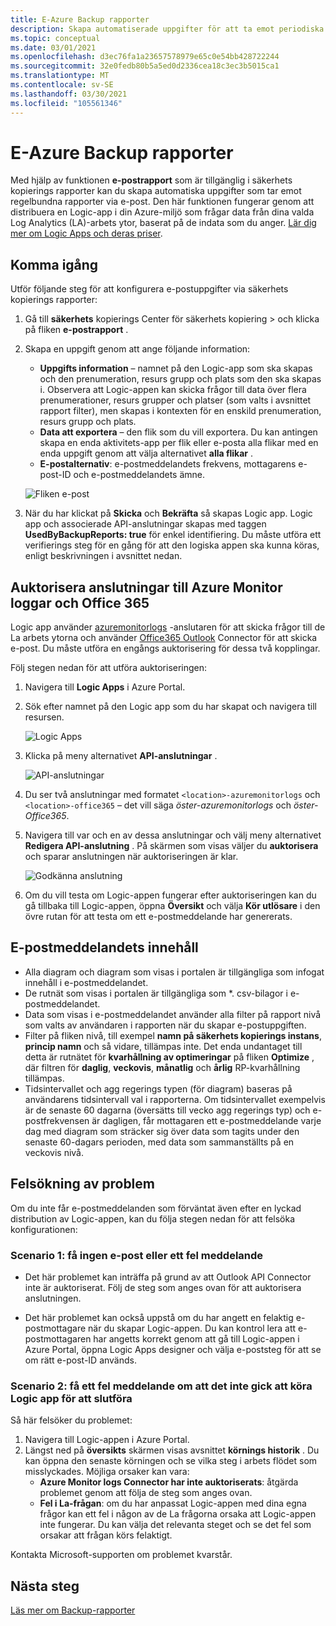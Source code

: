```yaml
---
title: E-Azure Backup rapporter
description: Skapa automatiserade uppgifter för att ta emot periodiska rapporter via e-post
ms.topic: conceptual
ms.date: 03/01/2021
ms.openlocfilehash: d3ec76fa1a23657578979e65c0e54bb428722244
ms.sourcegitcommit: 32e0fedb80b5a5ed0d2336cea18c3ec3b5015ca1
ms.translationtype: MT
ms.contentlocale: sv-SE
ms.lasthandoff: 03/30/2021
ms.locfileid: "105561346"
---
```

# <a name="email-azure-backup-reports"></a>E-Azure Backup rapporter

Med hjälp av funktionen **e-postrapport** som är tillgänglig i säkerhets kopierings rapporter kan du skapa automatiska uppgifter som tar emot regelbundna rapporter via e-post. Den här funktionen fungerar genom att distribuera en Logic-app i din Azure-miljö som frågar data från dina valda Log Analytics (LA)-arbets ytor, baserat på de indata som du anger. [Lär dig mer om Logic Apps och deras priser](https://azure.microsoft.com/pricing/details/logic-apps/).

## <a name="getting-started"></a>Komma igång

Utför följande steg för att konfigurera e-postuppgifter via säkerhets kopierings rapporter:

1.  Gå till **säkerhets** kopierings Center för säkerhets kopiering  >   och klicka på fliken **e-postrapport** .
2.  Skapa en uppgift genom att ange följande information:
    * **Uppgifts information** – namnet på den Logic-app som ska skapas och den prenumeration, resurs grupp och plats som den ska skapas i. Observera att Logic-appen kan skicka frågor till data över flera prenumerationer, resurs grupper och platser (som valts i avsnittet rapport filter), men skapas i kontexten för en enskild prenumeration, resurs grupp och plats.
    * **Data att exportera** – den flik som du vill exportera. Du kan antingen skapa en enda aktivitets-app per flik eller e-posta alla flikar med en enda uppgift genom att välja alternativet **alla flikar** .
    * **E-postalternativ**: e-postmeddelandets frekvens, mottagarens e-post-ID och e-postmeddelandets ämne.

    ![Fliken e-post](./media/backup-azure-configure-backup-reports/email-tab.png)

3.  När du har klickat på **Skicka** och **Bekräfta** så skapas Logic app. Logic app och associerade API-anslutningar skapas med taggen **UsedByBackupReports: true** för enkel identifiering. Du måste utföra ett verifierings steg för en gång för att den logiska appen ska kunna köras, enligt beskrivningen i avsnittet nedan.

## <a name="authorize-connections-to-azure-monitor-logs-and-office-365"></a>Auktorisera anslutningar till Azure Monitor loggar och Office 365

Logic app använder [azuremonitorlogs](/connectors/azuremonitorlogs/) -anslutaren för att skicka frågor till de La arbets ytorna och använder [Office365 Outlook](/connectors/office365connector/) Connector för att skicka e-post. Du måste utföra en engångs auktorisering för dessa två kopplingar. 
 
Följ stegen nedan för att utföra auktoriseringen:

1.  Navigera till **Logic Apps** i Azure Portal.
2.  Sök efter namnet på den Logic app som du har skapat och navigera till resursen.

    ![Logic Apps](./media/backup-azure-configure-backup-reports/logic-apps.png)

3.  Klicka på meny alternativet **API-anslutningar** .

    ![API-anslutningar](./media/backup-azure-configure-backup-reports/api-connections.png)

4.  Du ser två anslutningar med formatet `<location>-azuremonitorlogs` och `<location>-office365` – det vill säga _öster-azuremonitorlogs_ och _öster-Office365_.
5.  Navigera till var och en av dessa anslutningar och välj meny alternativet **Redigera API-anslutning** . På skärmen som visas väljer du **auktorisera** och sparar anslutningen när auktoriseringen är klar.

    ![Godkänna anslutning](./media/backup-azure-configure-backup-reports/authorize-connections.png)

6.  Om du vill testa om Logic-appen fungerar efter auktoriseringen kan du gå tillbaka till Logic-appen, öppna **Översikt** och välja **Kör utlösare** i den övre rutan för att testa om ett e-postmeddelande har genererats.

## <a name="contents-of-the-email"></a>E-postmeddelandets innehåll

* Alla diagram och diagram som visas i portalen är tillgängliga som infogat innehåll i e-postmeddelandet.
* De rutnät som visas i portalen är tillgängliga som *. csv-bilagor i e-postmeddelandet.
* Data som visas i e-postmeddelandet använder alla filter på rapport nivå som valts av användaren i rapporten när du skapar e-postuppgiften.
* Filter på fliken nivå, till exempel **namn på säkerhets kopierings instans**, **princip namn** och så vidare, tillämpas inte. Det enda undantaget till detta är rutnätet för **kvarhållning av optimeringar** på fliken **Optimize** , där filtren för **daglig**, **veckovis**, **månatlig** och **årlig** RP-kvarhållning tillämpas.
* Tidsintervallet och agg regerings typen (för diagram) baseras på användarens tidsintervall val i rapporterna. Om tidsintervallet exempelvis är de senaste 60 dagarna (översätts till vecko agg regerings typ) och e-postfrekvensen är dagligen, får mottagaren ett e-postmeddelande varje dag med diagram som sträcker sig över data som tagits under den senaste 60-dagars perioden, med data som sammanställts på en veckovis nivå.

## <a name="troubleshooting-issues"></a>Felsökning av problem

Om du inte får e-postmeddelanden som förväntat även efter en lyckad distribution av Logic-appen, kan du följa stegen nedan för att felsöka konfigurationen:

### <a name="scenario-1-receiving-neither-a-successful-email-nor-an-error-email"></a>Scenario 1: få ingen e-post eller ett fel meddelande

* Det här problemet kan inträffa på grund av att Outlook API Connector inte är auktoriserat. Följ de steg som anges ovan för att auktorisera anslutningen.

* Det här problemet kan också uppstå om du har angett en felaktig e-postmottagare när du skapar Logic-appen. Du kan kontrol lera att e-postmottagaren har angetts korrekt genom att gå till Logic-appen i Azure Portal, öppna Logic Apps designer och välja e-poststeg för att se om rätt e-post-ID används.

### <a name="scenario-2-receiving-an-error-email-that-says-that-the-logic-app-failed-to-execute-to-completion"></a>Scenario 2: få ett fel meddelande om att det inte gick att köra Logic app för att slutföra

Så här felsöker du problemet:
1.  Navigera till Logic-appen i Azure Portal.
2.  Längst ned på **översikts** skärmen visas avsnittet **körnings historik** . Du kan öppna den senaste körningen och se vilka steg i arbets flödet som misslyckades. Möjliga orsaker kan vara:
    * **Azure Monitor logs Connector har inte auktoriserats**: åtgärda problemet genom att följa de steg som anges ovan.
    * **Fel i La-frågan**: om du har anpassat Logic-appen med dina egna frågor kan ett fel i någon av de La frågorna orsaka att Logic-appen inte fungerar. Du kan välja det relevanta steget och se det fel som orsakar att frågan körs felaktigt.

Kontakta Microsoft-supporten om problemet kvarstår.

## <a name="next-steps"></a>Nästa steg
[Läs mer om Backup-rapporter](./configure-reports.md)